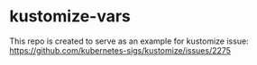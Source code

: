 # kustomize-vars

This repo is created to serve as an example for kustomize issue: https://github.com/kubernetes-sigs/kustomize/issues/2275
